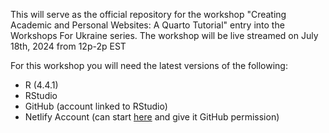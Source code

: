 This will serve as the official repository for the workshop "Creating Academic and Personal Websites: A Quarto Tutorial" entry into the Workshops For Ukraine series. The workshop will be live streamed on July 18th, 2024 from 12p-2p EST

For this workshop you will need the latest versions of the following:

- R (4.4.1)
- RStudio
- GitHub (account linked to RStudio)
- Netlify Account (can start [here](https://app.netlify.com/) and give it GitHub permission)